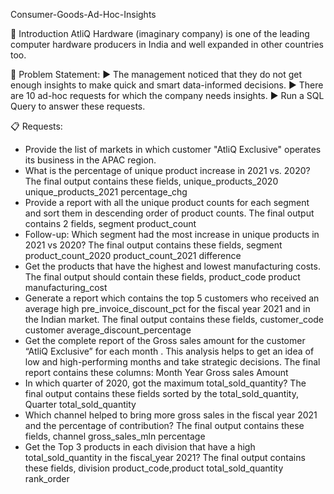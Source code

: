 Consumer-Goods-Ad-Hoc-Insights

👋 Introduction
AtliQ Hardware (imaginary company) is one of the leading computer hardware producers in India and well expanded in other countries too.

📑 Problem Statement:
▶ The management noticed that they do not get enough insights to make quick and smart data-informed decisions.
▶ There are 10 ad-hoc requests for which the company needs insights.
▶ Run a SQL Query to answer these requests.

📋 Requests:
- Provide the list of markets in which customer "AtliQ Exclusive" operates its business in the APAC region.
- What is the percentage of unique product increase in 2021 vs. 2020? The final output contains these fields, unique_products_2020 unique_products_2021 percentage_chg
- Provide a report with all the unique product counts for each segment and sort them in descending order of product counts. The final output contains 2 fields, segment product_count
- Follow-up: Which segment had the most increase in unique products in 2021 vs 2020? The final output contains these fields, segment product_count_2020 product_count_2021 difference
- Get the products that have the highest and lowest manufacturing costs. The final output should contain these fields, product_code product manufacturing_cost
- Generate a report which contains the top 5 customers who received an average high pre_invoice_discount_pct for the fiscal year 2021 and in the Indian market. The final output contains 
  these fields, customer_code customer average_discount_percentage
- Get the complete report of the Gross sales amount for the customer “AtliQ Exclusive” for each month . This analysis helps to get an idea of low and high-performing months and take 
  strategic decisions. The final report contains these columns: Month Year Gross sales Amount
- In which quarter of 2020, got the maximum total_sold_quantity? The final output contains these fields sorted by the total_sold_quantity, Quarter total_sold_quantity
- Which channel helped to bring more gross sales in the fiscal year 2021 and the percentage of contribution? The final output contains these fields, channel gross_sales_mln percentage
- Get the Top 3 products in each division that have a high total_sold_quantity in the fiscal_year 2021? The final output contains these fields, division product_code,product 
  total_sold_quantity rank_order
